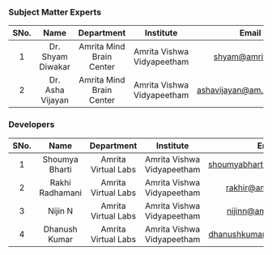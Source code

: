 ### Subject Matter Experts
| SNo. | Name | Department | Institute | Email |
| :---: | :---: | :---: | :---: | :---: |
| 1 | Dr. Shyam Diwakar | Amrita Mind Brain Center | Amrita Vishwa Vidyapeetham | shyam@amrita.edu 
| 2 | Dr. Asha Vijayan | Amrita Mind Brain Center | Amrita Vishwa Vidyapeetham | ashavijayan@am.amrita.edu

### Developers
| SNo. | Name | Department | Institute | Email |
| :---: | :---: | :---: | :---: | :---: |
| 1 | Shoumya Bharti  | Amrita Virtual Labs | Amrita Vishwa Vidyapeetham | shoumyabharti696@gmail.com|
| 2 | Rakhi Radhamani | Amrita Virtual Labs | Amrita Vishwa Vidyapeetham | rakhir@am.amrita.edu
| 3 | Nijin N | Amrita Virtual Labs | Amrita Vishwa Vidyapeetham | nijinn@am.amrita.edu
| 4 | Dhanush Kumar | Amrita Virtual Labs | Amrita Vishwa Vidyapeetham | dhanushkumar@am.amrita.edu 
